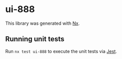 # ui-888

This library was generated with [Nx](https://nx.dev).

## Running unit tests

Run `nx test ui-888` to execute the unit tests via [Jest](https://jestjs.io).
